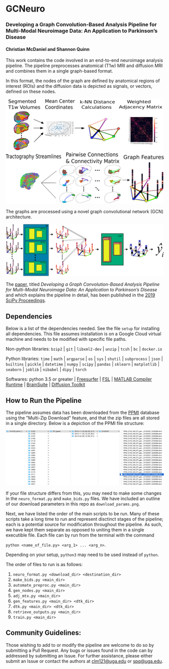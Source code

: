 # GCNeuro
### Developing a Graph Convolution-Based Analysis Pipeline for Multi-Modal Neuroimage Data: An Application to Parkinson’s Disease
#### Christian McDaniel and Shannon Quinn

This work contains the code involved in an end-to-end neuroimage analysis pipeline. The pipeline preprocesses anatomical (T1w) MRI and diffusion MRI and combines them in a single graph-based format. 

In this format, the nodes of the graph are defined by anatomical regions of interest (ROIs) and the diffusion data is depicted as signals, or vectors, defined on these nodes. 

![](adj_mtx_fig.png)
![](feats_fig.png)

The graphs are processed using a novel graph convolutional network (GCN) architecture.

![](GCNetwork_fig.png)

The [paper](http://conference.scipy.org/proceedings/scipy2019/pdfs/christian_mcdaniel.pdf), titled *Developing a Graph Convolution-Based Analysis Pipeline for Multi-Modal Neuroimage Data: An Application to Parkinson’s Disease* and which explains the pipeline in detail, has been published in the [2019 SciPy Proceedings](http://conference.scipy.org/proceedings/scipy2019/).

## Dependencies

Below is a list of the dependencies needed. See the file `setup` for installing all dependencies. This file assumes installation is on a Google Cloud virtual machine and needs to be modified with specific file paths. 

Non-python libraries: `bzip2` |  `git` | `libxml2-dev` | `unzip` | `tcsh` | `bc` | `docker.io`

Python libraries: 
  `time` | `math` | `argparse` | `os` | `sys` | `shutil` | `subprocess` | `json` | `builtins` | `pickle` | `datetime` | `numpy` | `scipy` | `pandas` | `sklearn` | `matplotlib` | `seaborn` | `joblib` | `nibabel` | `dipy` | `torch`

Softwares:
  python 3.5 or greater | [Freesurfer](http://www.freesurfer.net) | [FSL](https://fsl.fmrib.ox.ac.uk/fsl/fslwiki) | [MATLAB Compiler Runtime](https://www.mathworks.com/products/compiler/matlab-runtime.html) | [BrainSuite](http://brainsuite.org) | [Diffusion Toolkit](http://trackvis.org/dtk/) 

## How to Run the Pipeline

The pipeline assumes data has been downloaded from the [PPMI](https://www.ppmi-info.org) database using the "Multi-Zip Download" feature, and that the zip files are all stored in a single directory. Below is a depiction of the PPMI file structure: 

![](PPMI_data_strxr.png)

If your file structure differs from this, you may need to make some changes in the `neuro_format.py` and `make_bids.py` files. We have included an outline of our download parameters in this repo as `download_params.png`. 

Next, we have listed the order of the main scripts to be run. Many of these scripts take a long time to run and represent disctinct stages of the pipeline; each is a potential source for modification throughout the pipeline. As such, we have kept them separate as opposed to uniting them in a single executible file. Each file can by run from the terminal with the command 

`python <name_of_file.py> <arg_1> ... <arg_n>`. 

Depending on your setup, `python3` may need to be used instead of `python`.

The order of files to run is as follows: 

1. `neuro_format.py <download_dir> <destination_dir>`
2. `make_bids.py <main_dir>`
3. `automate_preproc.py <main_dir>`
4. `gen_nodes.py <main_dir>`
5. `adj_mtx.py <main_dir>`
6. `gen_features.py <main_dir> <dtk_dir>`
7. `dtk.py <main_dir> <dtk_dir>`
8. `retrieve_outputs.py <main_dir>`
9. `train.py <main_dir>`

## Community Guidelines:

Those wishing to add to or modify the pipeline are welcome to do so by submitting a Pull Request. 
Any bugs or issues found in the code can by addressed by submitting an Issue. 
For further assistance, please either submit an Issue or contact the authors at clm121@uga.edu or spq@uga.edu. 
